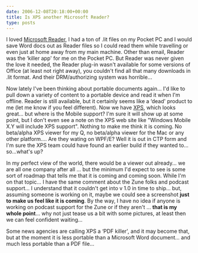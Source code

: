 ```yaml
---
date: 2006-12-08T20:18:00+00:00
title: Is XPS another Microsoft Reader?
type: posts
---
```

I loved [Microsoft Reader](http://www.microsoft.com/reader/default.asp), I had a ton of .lit files on my Pocket PC and I would save Word docs out as Reader files so I could read them while travelling or even just at home away from my main machine. Other than email, Reader was the &#8216;killer app' for me on the Pocket PC. But Reader was never given the love it needed, the Reader plug-in wasn't available for some versions of Office (at least not right away), you couldn't find all that many downloads in .lit format. And their DRM/authorizing system was horrible...

Now lately I've been thinking about portable documents again... I'd like to pull down a variety of content to a portable device and read it when I'm offline. Reader is still available, but it certainly seems like a &#8216;dead' product to me (let me know if you feel different). Now we have [XPS](http://www.microsoft.com/whdc/xps/default.mspx), which looks great... but where is the Mobile support? I'm sure it will show up at some point, but I don't even see a note on the XPS web site like "Windows Mobile X.Y will include XPS support". Nothing to make me think it is coming. No beta/alpha XPS viewer for my Q, no beta/alpha viewer for the Mac or any other platform.... Are they wating on WPF/E? Well it is out in CTP form and I'm sure the XPS team could have found an earlier build if they wanted to... so...what's up?

In my perfect view of the world, there would be a viewer out already... we are all one company after all ... but the minimum I'd expect to see is some sort of roadmap that tells me that it is coming and coming soon. While I'm on that topic... I have the same comment about the Zune folks and podcast support... I understand that it couldn't get into v 1.0 in time to ship... but, assuming someone is working on it, maybe we could see a screenshot **just to make us feel like it is coming**. By the way, I have no idea if anyone is working on podcast support for the Zune or if they aren't ... **that is my whole point**... why not just tease us a bit with some pictures, at least then we can feel confident waiting...

Some news agencies are calling XPS a &#8216;PDF killer', and it may become that, but at the moment it is less portable than a Microsoft Word document... and much less portable than a PDF file...
